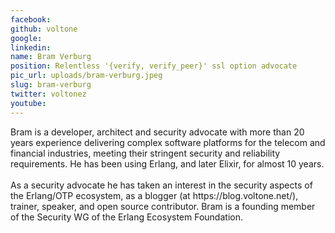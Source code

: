 ```yaml
---
facebook: 
github: voltone
google: 
linkedin: 
name: Bram Verburg
position: Relentless '{verify, verify_peer}' ssl option advocate
pic_url: uploads/bram-verburg.jpeg
slug: bram-verburg
twitter: voltonez
youtube: 
---
```

<p>Bram is a developer, architect and security advocate with more than 20 years experience delivering complex software platforms for the telecom and financial industries, meeting their stringent security and reliability requirements. He has been using Erlang, and later Elixir, for almost 10 years.<br />
<br />
As a security advocate he has taken an interest in the security aspects of the Erlang/OTP ecosystem, as a blogger (at https://blog.voltone.net/), trainer, speaker, and open source contributor. Bram is a founding member of the Security WG of the Erlang Ecosystem Foundation.</p>
